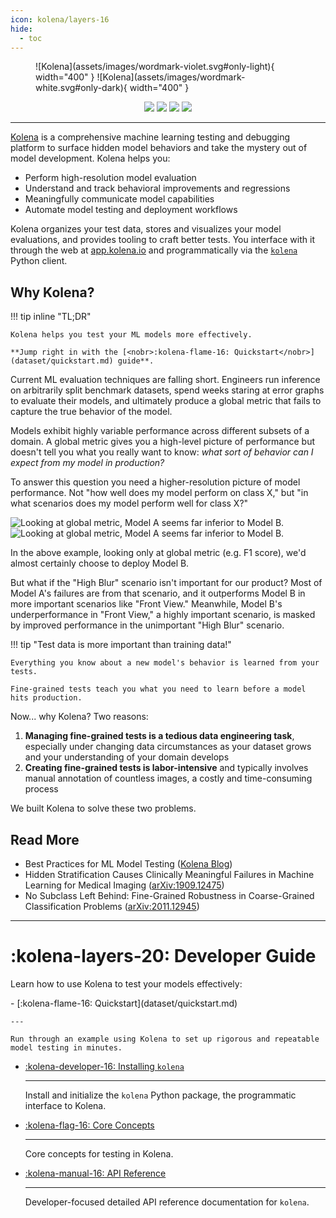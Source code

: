 ```yaml
---
icon: kolena/layers-16
hide:
  - toc
---
```


<figure markdown>
  ![Kolena](assets/images/wordmark-violet.svg#only-light){ width="400" }
  ![Kolena](assets/images/wordmark-white.svg#only-dark){ width="400" }
</figure>

<p align='center'>
  <a href="https://pypi.python.org/pypi/kolena"><img src="https://img.shields.io/pypi/v/kolena?logo=python&logoColor=white&style=flat-square" /></a>
  <a href="https://www.apache.org/licenses/LICENSE-2.0"><img src="https://img.shields.io/pypi/l/kolena?style=flat-square" /></a>
  <a href="https://github.com/kolenaIO/kolena/actions"><img src="https://img.shields.io/github/checks-status/kolenaIO/kolena/trunk?logo=circleci&logoColor=white&style=flat-square" /></a>
  <a href="https://codecov.io/gh/kolenaIO/kolena" ><img src="https://img.shields.io/codecov/c/github/kolenaIO/kolena?logo=codecov&logoColor=white&style=flat-square&token=8WOY5I8SF1" /></a>
</p>

---

[Kolena](https://www.kolena.io) is a comprehensive machine learning testing and debugging platform to surface hidden
model behaviors and take the mystery out of model development. Kolena helps you:

- Perform high-resolution model evaluation
- Understand and track behavioral improvements and regressions
- Meaningfully communicate model capabilities
- Automate model testing and deployment workflows

Kolena organizes your test data, stores and visualizes your model evaluations, and provides tooling to craft better
tests. You interface with it through the web at [app.kolena.io](https://app.kolena.io) and programmatically via the
[`kolena`](installing-kolena.md) Python client.



## Why Kolena?

!!! tip inline "TL;DR"

    Kolena helps you test your ML models more effectively.

    **Jump right in with the [<nobr>:kolena-flame-16: Quickstart</nobr>](dataset/quickstart.md) guide**.

Current ML evaluation techniques are falling short. Engineers run inference on arbitrarily split benchmark datasets,
spend weeks staring at error graphs to evaluate their models, and ultimately produce a global metric that fails to
capture the true behavior of the model.

Models exhibit highly variable performance across different subsets of a domain. A global metric gives you a high-level
picture of performance but doesn't tell you what you really want to know: _what sort of behavior can I expect from my model in production?_

To answer this question you need a higher-resolution picture of model performance. Not "how well does my model perform
on class X," but "in what scenarios does my model perform well for class X?"

![Looking at global metric, Model A seems far inferior to Model B.](assets/images/test-case-diff-light.png#only-light)
![Looking at global metric, Model A seems far inferior to Model B.](assets/images/test-case-diff-dark.png#only-dark)

In the above example, looking only at global metric (e.g. F1 score), we'd almost certainly choose to deploy Model B.

But what if the "High Blur" scenario isn't important for our product? Most of Model A's failures are from that
scenario, and it outperforms Model B in more important scenarios like "Front View." Meanwhile, Model B's
underperformance in "Front View," a highly important scenario, is masked by improved performance in
the unimportant "High Blur" scenario.

!!! tip "Test data is more important than training data!"

    Everything you know about a new model's behavior is learned from your tests.

    Fine-grained tests teach you what you need to learn before a model hits production.

Now... why Kolena? Two reasons:

1. **Managing fine-grained tests is a tedious data engineering task**, especially under changing data circumstances as
   your dataset grows and your understanding of your domain develops
2. **Creating fine-grained tests is labor-intensive** and typically involves manual annotation of countless images, a
   costly and time-consuming process

We built Kolena to solve these two problems.

## Read More

- Best Practices for ML Model Testing ([Kolena Blog](https://www.kolena.io/blog/best-practices-for-ml-model-testing))
- Hidden Stratification Causes Clinically Meaningful Failures in Machine Learning for Medical Imaging ([arXiv:1909.12475](https://arxiv.org/abs/1909.12475))
- No Subclass Left Behind: Fine-Grained Robustness in Coarse-Grained Classification Problems ([arXiv:2011.12945](https://arxiv.org/abs/2011.12945))

---

# :kolena-layers-20: Developer Guide

Learn how to use Kolena to test your models effectively:

<div class="grid cards" markdown>
- [:kolena-flame-16: Quickstart](dataset/quickstart.md)

    ---

    Run through an example using Kolena to set up rigorous and repeatable model testing in minutes.

- [:kolena-developer-16: Installing `kolena`](installing-kolena.md)

    ---

    Install and initialize the `kolena` Python package, the programmatic interface to Kolena.

- [:kolena-flag-16: Core Concepts](dataset/core-concepts/index.md)

    ---

    Core concepts for testing in Kolena.

- [:kolena-manual-16: API Reference](reference/index.md)

    ---

    Developer-focused detailed API reference documentation for `kolena`.
</div>
